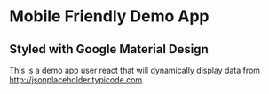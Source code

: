 # Mobile Friendly Demo App
## Styled with Google Material Design

This is a demo app user react that will dynamically display data from http://jsonplaceholder.typicode.com.